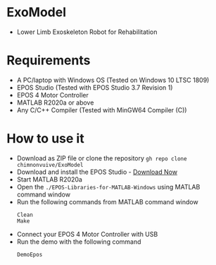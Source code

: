 # ExoModel
* Lower Limb Exoskeleton Robot for Rehabilitation
# Requirements
* A PC/laptop with Windows OS (Tested on Windows 10 LTSC 1809)
* EPOS Studio (Tested with EPOS Studio 3.7 Revision 1)
* EPOS 4 Motor Controller
* MATLAB R2020a or above
* Any C/C++ Compiler (Tested with MinGW64 Compiler (C))

# How to use it
* Download as ZIP file or clone the repository `gh repo clone chimnonvuive/ExoModel`
* Download and install the EPOS Studio - [Download Now](https://www.maxongroup.com/medias/sys_master/root/8942467743774/EPOS-2-4-IDX-Setup.zip)
* Start MATLAB R2020a
* Open the `./EPOS-Libraries-for-MATLAB-Windows` using MATLAB command window
* Run the following commands from MATLAB command window
    ```
    Clean
    Make
    ```
* Connect your EPOS 4 Motor Controller with USB
* Run the demo with the following command
    ```
    DemoEpos
    ```
